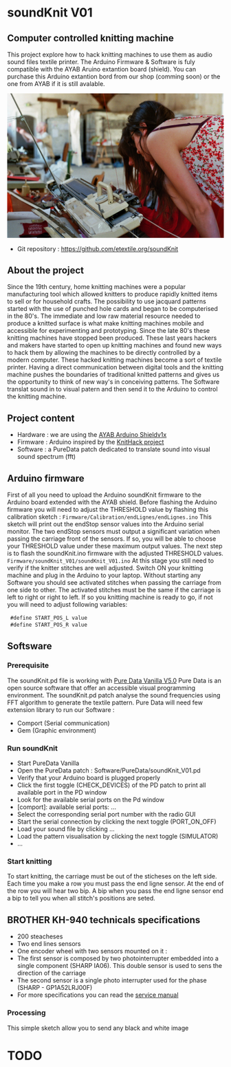 # soundKnit V01
## Computer controlled knitting machine
This project explore how to hack knitting machines to use them as audio sound files textile printer.
The Arduino Firmware & Software is fuly compatible with the AYAB Aruino extantion board (shield).
You can purchase this Arduino extantion bord from our shop (comming soon) or the one from AYAB if it is still avalable.

![Picture](./docs/docs/soundKnit_00.jpg)
- Git repository : https://github.com/etextile.org/soundKnit

## About the project
Since the 19th century, home knitting machines were a popular manufacturing tool which allowed knitters to produce rapidly knitted items to sell or for household crafts. The possibility to use jacquard patterns started with the use of punched hole cards and began to be computerised in the 80's. The immediate and low raw material resource needed to produce a knitted surface is what make knitting machines mobile and accessible for experimenting and prototyping. Since the late 80's these knitting machines have stopped been produced. These last years hackers and makers have started to open up knitting machines and found new ways to hack them by allowing the machines to be directly controlled by a modern computer. These hacked knitting machines become a sort of textile printer. Having a direct communication between digital tools and the knitting machine pushes the boundaries of traditional knitted patterns and gives us the opportunity to think of new way's in conceiving patterns. The Software translat sound in to visual patern and then send it to the Arduino to control the knitting machine.

## Project content
- Hardware : we are using the [AYAB Arduino Shieldv1x](https://ayab-knitting.com/)
- Firmware : Arduino inspired by the [KnitHack project](https://github.com/sokanno/KnitHack) 
- Software : a PureData patch dedicated to translate sound into visual sound spectrum (fft)

## Arduino firmware
First of all you need to upload the Arduino soundKnit firmware to the Arduino board extended with the AYAB shield.
Before flashing the Arduino firmware you will need to adjust the THRESHOLD value by flashing this calibration sketch :
``` Firmware/Calibration/endLignes/endLignes.ino ```
This sketch will print out the endStop sensor values into the Arduino serial monitor.
The two endStop sensors must output a significant variation when passing the carriage front of the sensors.
If so, you will be able to choose your THRESHOLD value under these maximum output values.
The next step is to flash the soundKnit.ino firmware with the adjusted THRESHOLD values.
``` Firmware/soundKnit_V01/soundKnit_V01.ino ```
At this stage you still need to verify if the knitter stitches are well adjusted.
Switch ON your knitting machine and plug in the Arduino to your laptop.
Without starting any Software you should see activated stitches when passing the carriage from one side to other.
The activated stitches must be the same if the carriage is left to right or right to left.
If so you knitting machine is ready to go, if not you will need to adjust following variables:

```
 #define START_POS_L value 
 #define START_POS_R value
```

## Softsware
### Prerequisite
The soundKnit.pd file is working with [Pure Data Vanilla V5.0](http://msp.ucsd.edu/)
Pure Data is an open source software that offer an accessible visual programming environment.
The soundKnit.pd patch analyse the sound frequencies using FFT algorithm to generate the textile pattern.
Pure Data will need few extension library to run our Software :
- Comport (Serial communication)
- Gem (Graphic environment)

### Run soundKnit
- Start PureData Vanilla
- Open the PureData patch : Software/PureData/soundKnit_V01.pd
- Verify that your Arduino board is plugged properly
- Click the first toggle (CHECK_DEVICES) of the PD patch to print all available port in the PD window
- Look for the available serial ports on the Pd window
- [comport]: available serial ports: ...
- Select the corresponding serial port number with the radio GUI
- Start the serial connection by clicking the next toggle (PORT_ON_OFF)
- Load your sound file by clicking ...
- Load the pattern visualisation by clicking the next toggle (SIMULATOR)
- ...

### Start knitting
To start knitting, the carriage must be out of the sticheses on the left side.
Each time you make a row you must pass the end ligne sensor.
At the end of the row you will hear two bip.
A bip when you pass the end ligne sensor end a bip to tell you when all stitch's positions are seted.

## BROTHER KH-940 technicals specifications
- 200 steacheses
- Two end lines sensors
- One encoder wheel with two sensors mounted on it :
 - The first sensor is composed by two photointerrupter embedded into a single component (SHARP IA06). This double sensor is used to sens the direction of the carriage
 - The second sensor is a single photo interrupter used for the phase (SHARP - GP1A52LRJ00F)
- For more specifications you can read the [service manual](TODO)

### Processing
This simple sketch allow you to send any black and white image

# TODO
